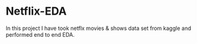 # Netflix-EDA
In this project I have took netflx movies &amp; shows data set from  kaggle and performed end to end EDA.

